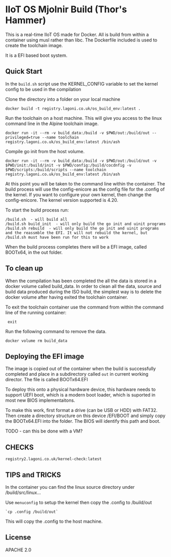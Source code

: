 # IIoT OS Mjolnir Build (Thor's Hammer)
This is a real-time IIoT OS made for Docker. All is build from within a container using musl rather than libc. The Dockerfile included is used to create the toolchain image. 

It is a EFI based boot system.

## Quick Start

In the `build.sh` script use the KERNEL_CONFIG variable to set the kernel config to be used in the compilation 

Clone the directory into a folder on your local machine

    docker build -t registry.lagoni.co.uk/os_build_env:latest .

Run the toolchain on a host machine. This will give you access to the linux command line in the Alpine toolchain image. 

    docker run -it --rm -v build_data:/build -v $PWD/out:/build/out --privileged=true --name toolchain registry.lagoni.co.uk/os_build_env:latest /bin/ash

Compile go init from the host volume. 

    docker run -it --rm -v build_data:/build -v $PWD/out:/build/out -v $PWD/init:/build/init -v $PWD/config:/build/cocdnfig -v $PWD/scripts:/build/scripts --name toolchain registry.lagoni.co.uk/os_build_env:latest /bin/ash

At this point you will be taken to the command line within the container. The build process will use the config-enicore as the config file for the .config of the kernel. If you want to configure your own kernel, then change the config-enicore. The kernel version supported is 4.20. 
  
To start the build process run:
  
    /build.sh  - will build all
    /build.sh build_init  - will only build the go init and uinit programs
    /build.sh rebuild  - will only build the go init and uinit programs and the reassmble the EFI. It will not rebuild the kernel, but /build.sh must have been run for this to work

When the build process completes there will be a EFI image, called BOOTx64, in the out folder. 
        
## To clean up

When the compilation has been completed the all the data is stored in a docker volume called build_data. In order to clean all the data, source and build data produced during the ISO build, the simplest way is to delete the docker volume after having exited the toolchain container. 

To exit the toolchain container use the command from within the command line of the running container:

     exit

Run the following command to remove the data.

    docker volume rm build_data

## Deploying the EFI image

The image is copied out of the container when the build is successfully completed and place in a subdirectory called `out` in current working director. The file is called BOOTx64.EFI

To deploy this onto a physical hardware device, this hardware needs to support UEFI boot, which is a modern boot loader, which is suported in most new BIOS implementaitons. 

To make this work, first format a drive (can be USB or HDD) with FAT32. Then create a directory structure on this device /EFI/BOOT and simply copy the BOOTx64.EFI into the folder. The BIOS will identify this path and boot.

TODO - can this be done with a VM?

## CHECKS

`registry2.lagoni.co.uk/kernel-check:latest`

## TIPS and TRICKS

In the container you can find the linux source directory under /build/src/linux... 

Use `menuconfig` to setup the kernel then copy the .config to /build/out 

    `cp .config /build/out`

This will copy the .config to the host machine.

## License
APACHE 2.0